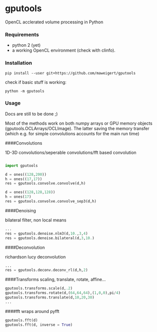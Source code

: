 # gputools

OpenCL acclerated volume processing in Python 

### Requirements 

- python 2 (yet)
- a working OpenCL environment (check with clinfo).

### Installation

```
pip install --user git+https://github.com/maweigert/gputools
```
check if basic stuff is working:

```
python -m gputools
```

### Usage

Docs are still to be done ;)

Most of the methods work on both numpy arrays or GPU memory objects (gputools.OCLArrays/OCLImage). The latter saving the memory transfer (which e.g. for simple convolutions accounts for the main run time)

####Convolutions

1D-3D convolutions/seperable convolutions/fft based convolution

```python

import gputools

d = ones((128,200))
h = ones((17,17))
res = gputools.convolve.convolve(d,h)

```

```python
d = ones((128,128,128))
h = ones(17)
res = gputools.convolve.convolve_sep3(d,h)

```

####Denoising

bilateral filter, non local means

```python
...
res = gputools.denoise.nlm3(d,10.,3,4)
res = gputools.denoise.bilateral(d,3,10.)

```


####Deconvolution

richardson lucy deconvolution 

```python
...
res = gputools.deconv.deconv_rl(d,h,2)
```


####Transforms
scaling, translate, rotate, affine...


```python
gputools.transforms.scale(d,.2)
gputools.transforms.rotate(d,(64,64,64),(1,0,0),pi/4)
gputools.transforms.translate(d,10,20,30)
...
```

####fft
wraps around pyfft 

```python
gputools.fft(d)
gputools.fft(d, inverse = True)
```
